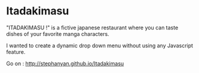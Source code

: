 Itadakimasu
===========

"ITADAKIMASU !" is a fictive japanese restaurant where you can taste dishes of your favorite manga characters.

I wanted to create a dynamic drop down menu without using any Javascript feature.

Go on : http://stephanyan.github.io/Itadakimasu
